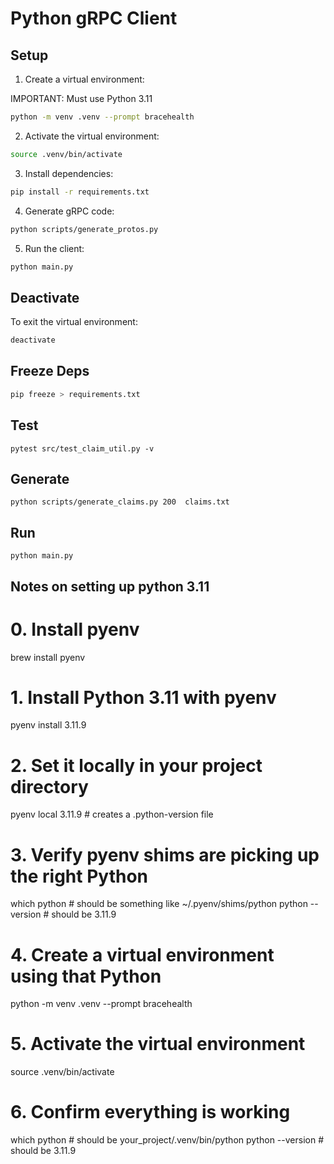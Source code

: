 # Python gRPC Client

## Setup

1. Create a virtual environment:

IMPORTANT: Must use Python 3.11

```bash
python -m venv .venv --prompt bracehealth
```

2. Activate the virtual environment:

```bash
source .venv/bin/activate
```

3. Install dependencies:

```bash
pip install -r requirements.txt
```

4. Generate gRPC code:

```bash
python scripts/generate_protos.py
```

5. Run the client:

```bash
python main.py
```

## Deactivate

To exit the virtual environment:

```bash
deactivate
```

## Freeze Deps

```bash
pip freeze > requirements.txt
```

## Test

```
pytest src/test_claim_util.py -v
```

## Generate

```
python scripts/generate_claims.py 200  claims.txt
```

## Run

```
python main.py
```

## Notes on setting up python 3.11

# 0. Install pyenv

brew install pyenv

# 1. Install Python 3.11 with pyenv

pyenv install 3.11.9

# 2. Set it locally in your project directory

pyenv local 3.11.9 # creates a .python-version file

# 3. Verify pyenv shims are picking up the right Python

which python # should be something like ~/.pyenv/shims/python
python --version # should be 3.11.9

# 4. Create a virtual environment using that Python

python -m venv .venv --prompt bracehealth

# 5. Activate the virtual environment

source .venv/bin/activate

# 6. Confirm everything is working

which python # should be your_project/.venv/bin/python
python --version # should be 3.11.9
